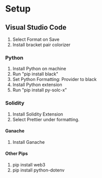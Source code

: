 # Setup
## Visual Studio Code
1. Select Format on Save
2. Install bracket pair colorizer
### Python
1. Install Python on machine
2.  Run "pip install black"
3. Set Python Formatting: Provider to black
4. Install Python extension 
5. Run "pip install py-solc-x"
### Solidity
1. Install Solidity Extension
2. Select Prettier under formatting.
#### Ganache 
1. Install Ganache
#### Other Pips
1. pip install web3
2. pip install python-dotenv
